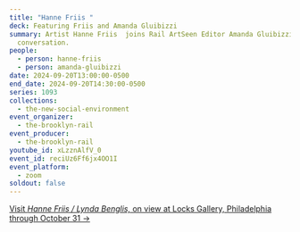 ```yaml
---
title: "Hanne Friis "
deck: Featuring Friis and Amanda Gluibizzi
summary: Artist Hanne Friis  joins Rail ArtSeen Editor Amanda Gluibizzi for a
  conversation.
people:
  - person: hanne-friis
  - person: amanda-gluibizzi
date: 2024-09-20T13:00:00-0500
end_date: 2024-09-20T14:30:00-0500
series: 1093
collections:
  - the-new-social-environment
event_organizer:
  - the-brooklyn-rail
event_producer:
  - the-brooklyn-rail
youtube_id: xLzznAlfV_0
event_id: reciUz6Ff6jx4OO1I
event_platform:
  - zoom
soldout: false
---
```

[V﻿isit *Hanne Friis / Lynda Benglis,* on view at Locks Gallery, Philadelphia through October 31 →](https://www.locksgallery.com/exhibitions/hanne-friis-lynda-benglis)